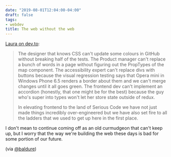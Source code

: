 ```yaml
---
date: "2019-08-01T12:04:00-04:00"
draft: false
tags:
- webdev
title: The web without the web
---
```


[Laura on dev.to](https://dev.to/walaura/the-web-without-the-web-aeo):

> The designer that knows CSS can't update some colours in GitHub without breaking half of the tests. The Product manager can't replace a bunch of words in a page without figuring out the PropTypes of the map component. The accessibility expert can't replace divs with buttons because the visual regression testing says that Opera mini in Windows Phone 6.5 renders a border about them and we can't merge changes until it all goes green. The frontend dev can't implement an accordion (honestly, that one might be for the best) because the guy who's super into types won't let her store state outside of redux.
>
> In elevating frontend to the land of Serious Code we have not just made things incredibly over-engineered but we have also set fire to all the ladders that we used to get up here in the first place.

I don't mean to continue coming off as an old curmudgeon that can't keep up, but I worry that the way we're building the web these days is bad for some portion of our future.

(via [@baldure](https://notes.baldurbjarnason.com/2019/08/01/the-web-without.html))

